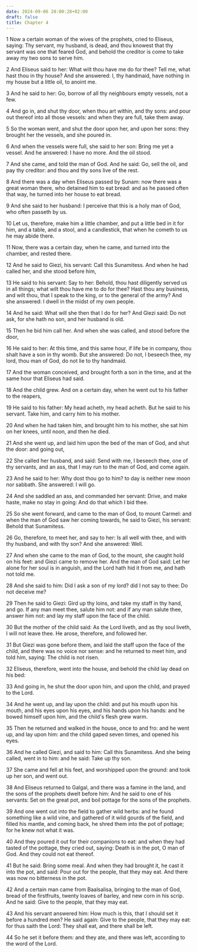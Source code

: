 ```yaml
---
date: 2024-09-06 20:00:28+02:00
draft: false
title: Chapter 4
---
```




1 Now a certain woman of the wives of the prophets, cried to Eliseus, saying: Thy servant, my husband, is dead, and thou knowest that thy servant was one that feared God, and behold the creditor is come to take away my two sons to serve him.

2 And Eliseus said to her: What wilt thou have me do for thee? Tell me, what hast thou in thy house? And she answered: I, thy handmaid, have nothing in my house but a little oil, to anoint me.

3 And he said to her: Go, borrow of all thy neighbours empty vessels, not a few.

4 And go in, and shut thy door, when thou art within, and thy sons: and pour out thereof into all those vessels: and when they are full, take them away.

5 So the woman went, and shut the door upon her, and upon her sons: they brought her the vessels, and she poured in.

6 And when the vessels were full, she said to her son: Bring me yet a vessel. And he answered: I have no more. And the oil stood.

7 And she came, and told the man of God. And he said: Go, sell the oil, and pay thy creditor: and thou and thy sons live of the rest.

8 And there was a day when Eliseus passed by Sunam: now there was a great woman there, who detained him to eat bread: and as he passed often that way, he turned into her house to eat bread.

9 And she said to her husband: I perceive that this is a holy man of God, who often passeth by us.

10 Let us, therefore, make him a little chamber, and put a little bed in it for him, and a table, and a stool, and a candlestick, that when he cometh to us he may abide there.

11 Now, there was a certain day, when he came, and turned into the chamber, and rested there.

12 And he said to Giezi, his servant: Call this Sunamitess. And when he had called her, and she stood before him,

13 He said to his servant: Say to her: Behold, thou hast diligently served us in all things; what wilt thou have me to do for thee? Hast thou any business, and wilt thou, that I speak to the king, or to the general of the army? And she answered: I dwell in the midst of my own people.

14 And he said: What will she then that I do for her? And Giezi said: Do not ask, for she hath no son, and her husband is old.

15 Then he bid him call her. And when she was called, and stood before the door,

16 He said to her: At this time, and this same hour, if life be in company, thou shalt have a son in thy womb. But she answered: Do not, I beseech thee, my lord, thou man of God, do not lie to thy handmaid.

17 And the woman conceived, and brought forth a son in the time, and at the same hour that Eliseus had said.

18 And the child grew. And on a certain day, when he went out to his father to the reapers,

19 He said to his father: My head acheth, my head acheth. But he said to his servant. Take him, and carry him to his mother.

20 And when he had taken him, and brought him to his mother, she sat him on her knees, until noon, and then he died.

21 And she went up, and laid him upon the bed of the man of God, and shut the door: and going out,

22 She called her husband, and said: Send with me, I beseech thee, one of thy servants, and an ass, that I may run to the man of God, and come again.

23 And he said to her: Why dost thou go to him? to day is neither new moon nor sabbath. She answered: I will go.

24 And she saddled an ass, and commanded her servant: Drive, and make haste, make no stay in going: And do that which I bid thee.

25 So she went forward, and came to the man of God, to mount Carmel: and when the man of God saw her coming towards, he said to Giezi, his servant: Behold that Sunamitess.

26 Go, therefore, to meet her, and say to her: Is all well with thee, and with thy husband, and with thy son? And she answered: Well.

27 And when she came to the man of God, to the mount, she caught hold on his feet: and Giezi came to remove her. And the man of God said: Let her alone for her soul is in anguish, and the Lord hath hid it from me, and hath not told me.

28 And she said to him: Did I ask a son of my lord? did I not say to thee: Do not deceive me?

29 Then he said to Giezi: Gird up thy loins, and take my staff in thy hand, and go. If any man meet thee, salute him not: and if any man salute thee, answer him not: and lay my staff upon the face of the child.

30 But the mother of the child said: As the Lord liveth, and as thy soul liveth, I will not leave thee. He arose, therefore, and followed her.

31 But Giezi was gone before them, and laid the staff upon the face of the child, and there was no voice nor sense: and he returned to meet him, and told him, saying: The child is not risen.

32 Eliseus, therefore, went into the house, and behold the child lay dead on his bed:

33 And going in, he shut the door upon him, and upon the child, and prayed to the Lord.

34 And he went up, and lay upon the child: and put his mouth upon his mouth, and his eyes upon his eyes, and his hands upon his hands: and he bowed himself upon him, and the child's flesh grew warm.

35 Then he returned and walked in the house, once to and fro: and he went up, and lay upon him: and the child gaped seven times, and opened his eyes.

36 And he called Giezi, and said to him: Call this Sunamitess. And she being called, went in to him: and he said: Take up thy son.

37 She came and fell at his feet, and worshipped upon the ground: and took up her son, and went out.

38 And Eliseus returned to Galgal, and there was a famine in the land, and the sons of the prophets dwelt before him: And he said to one of his servants: Set on the great pot, and boil pottage for the sons of the prophets.

39 And one went out into the field to gather wild herbs: and he found something like a wild vine, and gathered of it wild gourds of the field, and filled his mantle, and coming back, he shred them into the pot of pottage; for he knew not what it was.

40 And they poured it out for their companions to eat: and when they had tasted of the pottage, they cried out, saying: Death is in the pot, O man of God. And they could not eat thereof.

41 But he said: Bring some meal. And when they had brought it, he cast it into the pot, and said: Pour out for the people, that they may eat. And there was now no bitterness in the pot.

42 And a certain man came from Baalsalisa, bringing to the man of God, bread of the firstfruits, twenty loaves of barley, and new corn in his scrip. And he said: Give to the people, that they may eat.

43 And his servant answered him: How much is this, that I should set it before a hundred men? He said again: Give to the people, that they may eat: for thus saith the Lord: They shall eat, and there shall be left.

44 So he set it before them: and they ate, and there was left, according to the word of the Lord.

